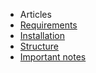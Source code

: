 - Articles
- [Requirements](#requirements)
- [Installation](#installation)
- [Structure](#structure)
- [Important notes](#important-notes)
